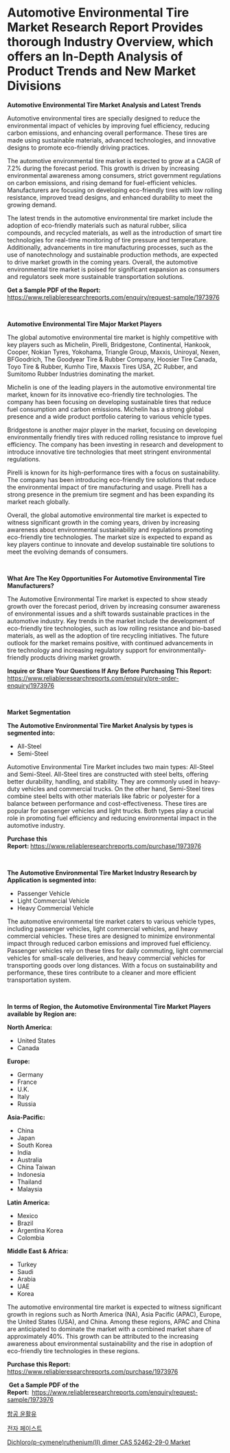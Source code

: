 <p><h1>Automotive Environmental Tire Market Research Report Provides thorough Industry Overview, which offers an In-Depth Analysis of Product Trends and New Market Divisions</h1></p><p><strong>Automotive Environmental Tire Market Analysis and Latest Trends</strong></p>
<p><p>Automotive environmental tires are specially designed to reduce the environmental impact of vehicles by improving fuel efficiency, reducing carbon emissions, and enhancing overall performance. These tires are made using sustainable materials, advanced technologies, and innovative designs to promote eco-friendly driving practices.</p><p>The automotive environmental tire market is expected to grow at a CAGR of 7.2% during the forecast period. This growth is driven by increasing environmental awareness among consumers, strict government regulations on carbon emissions, and rising demand for fuel-efficient vehicles. Manufacturers are focusing on developing eco-friendly tires with low rolling resistance, improved tread designs, and enhanced durability to meet the growing demand.</p><p>The latest trends in the automotive environmental tire market include the adoption of eco-friendly materials such as natural rubber, silica compounds, and recycled materials, as well as the introduction of smart tire technologies for real-time monitoring of tire pressure and temperature. Additionally, advancements in tire manufacturing processes, such as the use of nanotechnology and sustainable production methods, are expected to drive market growth in the coming years. Overall, the automotive environmental tire market is poised for significant expansion as consumers and regulators seek more sustainable transportation solutions.</p></p>
<p><strong>Get a Sample PDF of the Report:&nbsp;</strong> <a href="https://www.reliableresearchreports.com/enquiry/request-sample/1973976">https://www.reliableresearchreports.com/enquiry/request-sample/1973976</a></p>
<p>&nbsp;</p>
<p><strong>Automotive Environmental Tire Major Market Players</strong></p>
<p><p>The global automotive environmental tire market is highly competitive with key players such as Michelin, Pirelli, Bridgestone, Continental, Hankook, Cooper, Nokian Tyres, Yokohama, Triangle Group, Maxxis, Uniroyal, Nexen, BFGoodrich, The Goodyear Tire & Rubber Company, Hoosier Tire Canada, Toyo Tire & Rubber, Kumho Tire, Maxxis Tires USA, ZC Rubber, and Sumitomo Rubber Industries dominating the market.</p><p>Michelin is one of the leading players in the automotive environmental tire market, known for its innovative eco-friendly tire technologies. The company has been focusing on developing sustainable tires that reduce fuel consumption and carbon emissions. Michelin has a strong global presence and a wide product portfolio catering to various vehicle types.</p><p>Bridgestone is another major player in the market, focusing on developing environmentally friendly tires with reduced rolling resistance to improve fuel efficiency. The company has been investing in research and development to introduce innovative tire technologies that meet stringent environmental regulations.</p><p>Pirelli is known for its high-performance tires with a focus on sustainability. The company has been introducing eco-friendly tire solutions that reduce the environmental impact of tire manufacturing and usage. Pirelli has a strong presence in the premium tire segment and has been expanding its market reach globally.</p><p>Overall, the global automotive environmental tire market is expected to witness significant growth in the coming years, driven by increasing awareness about environmental sustainability and regulations promoting eco-friendly tire technologies. The market size is expected to expand as key players continue to innovate and develop sustainable tire solutions to meet the evolving demands of consumers.</p></p>
<p>&nbsp;</p>
<p><strong>What Are The Key Opportunities For Automotive Environmental Tire Manufacturers?</strong></p>
<p><p>The Automotive Environmental Tire market is expected to show steady growth over the forecast period, driven by increasing consumer awareness of environmental issues and a shift towards sustainable practices in the automotive industry. Key trends in the market include the development of eco-friendly tire technologies, such as low rolling resistance and bio-based materials, as well as the adoption of tire recycling initiatives. The future outlook for the market remains positive, with continued advancements in tire technology and increasing regulatory support for environmentally-friendly products driving market growth.</p></p>
<p><strong>Inquire or Share Your Questions If Any Before Purchasing This Report:</strong> <a href="https://www.reliableresearchreports.com/enquiry/pre-order-enquiry/1973976">https://www.reliableresearchreports.com/enquiry/pre-order-enquiry/1973976</a></p>
<p>&nbsp;</p>
<p><strong>Market Segmentation</strong></p>
<p><strong>The Automotive Environmental Tire Market Analysis by types is segmented into:</strong></p>
<p><ul><li>All-Steel</li><li>Semi-Steel</li></ul></p>
<p><p>Automotive Environmental Tire Market includes two main types: All-Steel and Semi-Steel. All-Steel tires are constructed with steel belts, offering better durability, handling, and stability. They are commonly used in heavy-duty vehicles and commercial trucks. On the other hand, Semi-Steel tires combine steel belts with other materials like fabric or polyester for a balance between performance and cost-effectiveness. These tires are popular for passenger vehicles and light trucks. Both types play a crucial role in promoting fuel efficiency and reducing environmental impact in the automotive industry.</p></p>
<p><strong>Purchase this Report:&nbsp;</strong><a href="https://www.reliableresearchreports.com/purchase/1973976">https://www.reliableresearchreports.com/purchase/1973976</a></p>
<p>&nbsp;</p>
<p><strong>The Automotive Environmental Tire Market Industry Research by Application is segmented into:</strong></p>
<p><ul><li>Passenger Vehicle</li><li>Light Commercial Vehicle</li><li>Heavy Commercial Vehicle</li></ul></p>
<p><p>The automotive environmental tire market caters to various vehicle types, including passenger vehicles, light commercial vehicles, and heavy commercial vehicles. These tires are designed to minimize environmental impact through reduced carbon emissions and improved fuel efficiency. Passenger vehicles rely on these tires for daily commuting, light commercial vehicles for small-scale deliveries, and heavy commercial vehicles for transporting goods over long distances. With a focus on sustainability and performance, these tires contribute to a cleaner and more efficient transportation system.</p></p>
<p>&nbsp;</p>
<p><strong>In terms of Region, the Automotive Environmental Tire Market Players available by Region are:</strong></p>
<p>
    <p> <strong> North America: </strong>
        <ul>
            <li>United States</li>
            <li>Canada</li>
        </ul>
        </p> 
    <p> <strong> Europe: </strong>
        <ul>
            <li>Germany</li>
            <li>France</li>
            <li>U.K.</li>
            <li>Italy</li>
            <li>Russia</li>
        </ul>
        </p> 
    <p> <strong> Asia-Pacific: </strong>
        <ul>
            <li>China</li>
            <li>Japan</li>
            <li>South Korea</li>
            <li>India</li>
            <li>Australia</li>
            <li>China Taiwan</li>
            <li>Indonesia</li>
            <li>Thailand</li>
            <li>Malaysia</li>
        </ul>
        </p> 
    <p> <strong> Latin America: </strong>
        <ul>
            <li>Mexico</li>
            <li>Brazil</li>
            <li>Argentina Korea</li>
            <li>Colombia</li>
        </ul>
        </p> 
    <p> <strong> Middle East & Africa: </strong>
        <ul>
            <li>Turkey</li>
            <li>Saudi</li>
            <li>Arabia</li>
            <li>UAE</li>
            <li>Korea</li>
        </ul>
    </p>
    </p>
<p><p>The automotive environmental tire market is expected to witness significant growth in regions such as North America (NA), Asia Pacific (APAC), Europe, the United States (USA), and China. Among these regions, APAC and China are anticipated to dominate the market with a combined market share of approximately 40%. This growth can be attributed to the increasing awareness about environmental sustainability and the rise in adoption of eco-friendly tire technologies in these regions.</p></p>
<p><strong>Purchase this Report: </strong><a href="https://www.reliableresearchreports.com/purchase/1973976">https://www.reliableresearchreports.com/purchase/1973976</a></p>
<p>&nbsp;<strong>Get a Sample PDF of the Report:&nbsp;&nbsp;</strong><a href="https://www.reliableresearchreports.com/enquiry/request-sample/1973976">https://www.reliableresearchreports.com/enquiry/request-sample/1973976</a></p>
<p><strong></strong></p>
<p><p><a href="https://medium.com/@qpfbabw35734906/%ED%95%AD%EA%B3%B5%EC%9A%A9-%EC%9C%A4%ED%99%9C%EC%9C%A0-%EC%8B%9C%EC%9E%A5-%EA%B7%9C%EB%AA%A8%EB%8A%94-%EA%B8%80%EB%A1%9C%EB%B2%8C-%EC%82%B0%EC%97%85%EC%97%90%EC%84%9C-%EC%B5%9C%EC%A0%81%EC%9D%98-%EB%A7%88%EC%BC%80%ED%8C%85-%EC%B1%84%EB%84%90%EC%9D%84-%EB%93%9C%EB%9F%AC%EB%83%85%EB%8B%88%EB%8B%A4-7a6a76d35460">항공 윤활유</a></p><p><a href="https://medium.com/@oflmg4872858/%EC%A0%84%EC%9E%90-%ED%8E%98%EC%9D%B4%EC%8A%A4%ED%8A%B8-%EC%8B%9C%EC%9E%A5-%ED%86%B5%EC%B0%B0-%EC%8B%9C%EC%9E%A5-%EB%8F%99%ED%96%A5-%EC%84%B1%EC%9E%A5-2024%EB%85%84%EB%B6%80%ED%84%B0-2031%EB%85%84%EA%B9%8C%EC%A7%80-%EC%98%88%EC%B8%A1%EB%90%9C-%EA%B2%83-68544554857c">전자 페이스트</a></p><p><a href="https://view.publitas.com/reportprime-1/dichloro-p-cymene-ruthenium-ii-dimer-cas-52462-29-0-market-research-report-forecasted-for-period-from-2023-2030-by-market-type-market-application-and-region/">Dichloro(p-cymene)ruthenium(II) dimer CAS 52462-29-0 Market</a></p></p>